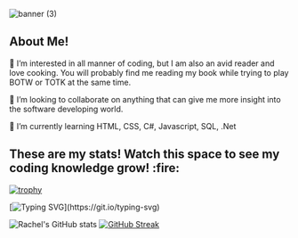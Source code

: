 ![banner (3)](https://github.com/R-boop-D-boop/R-boop-D-boop/assets/129877094/955ad133-5997-423f-9896-fe3894063f8a)

<h2>About Me!</h2>

:fallen_leaf: I’m interested in all manner of coding, but I am also an avid reader and love cooking. You will probably find me reading my book while trying to play BOTW or TOTK at the same time.

:fallen_leaf: I’m looking to collaborate on anything that can give me more insight into the software developing world.

:fallen_leaf: I’m currently learning HTML, CSS, C#, Javascript, SQL, .Net 


<h2>These are my stats! Watch this space to see my coding knowledge grow! :fire:</h2>

[![trophy](https://github-profile-trophy.vercel.app/?username=r-boop-d-boop&theme=gruvbox)](https://github.com/ryo-ma/github-profile-trophy)

[![Typing SVG](https://readme-typing-svg.demolab.com?font=Fira+Code&size=30&pause=1000&color=993300&random=false&width=435&lines=Herein+lies+my+coding+progress!;Enjoy!)](https://git.io/typing-svg)

![Rachel's GitHub stats](https://github-readme-stats.vercel.app/api?username=r-boop-d-boop&show_icons=true&theme=merko)
[![GitHub Streak](http://github-readme-streak-stats.herokuapp.com?user=R-boop-D-boop&theme=merko)](https://git.io/streak-stats)




<!---
R-boop-D-boop/R-boop-D-boop is a ✨ special ✨ repository because its `README.md` (this file) appears on your GitHub profile.
You can click the Preview link to take a look at your changes.
--->
